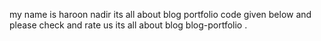 my name is haroon nadir its all about blog portfolio code given below and please check and rate us its all about blog blog-portfolio . 
